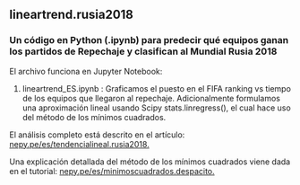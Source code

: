 ## lineartrend.rusia2018
### Un código en Python (.ipynb) para predecir qué equipos ganan los partidos de Repechaje y clasifican al Mundial Rusia 2018

El archivo funciona en Jupyter Notebook: 

1. lineartrend_ES.ipynb : Graficamos el puesto en el FIFA ranking vs tiempo de los equipos que llegaron al repechaje. Adicionalmente formulamos una aproximación lineal usando Scipy stats.linregress(), el cual hace uso del método de los mínimos cuadrados.

El análisis completo está descrito en el artículo: [nepy.pe/es/tendencialineal.rusia2018.](http://www.nepy.pe/es/educacion/la-tendencia-lineal-para-predecir-los-resultados-de-los-repechajes-al-mundial/) 

Una explicación detallada del método de los mínimos cuadrados viene dada en el tutorial: [nepy.pe/es/minimoscuadrados.despacito.](http://www.nepy.pe/es/tutorial/el-metodo-de-los-minimos-cuadrados/) 
